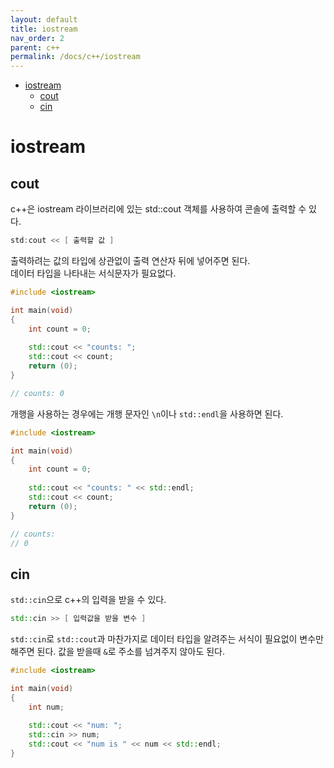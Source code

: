 ```yaml
---
layout: default
title: iostream
nav_order: 2
parent: c++ 
permalink: /docs/c++/iostream
---
```


* [iostream](#iostream)
	* [cout](#cout)
	* [cin](#cin)

# iostream

## cout

c++은 iostream 라이브러리에 있는 std::cout 객체를 사용하여 콘솔에 출력할 수 있다.  

```cpp
std:cout << [ 출력할 값 ]
```

출력하려는 값의 타입에 상관없이 출력 연산자 뒤에 넣어주면 된다.  
데이터 타입을 나타내는 서식문자가 필요없다.

```cpp
#include <iostream>

int main(void)
{
	int count = 0;
	
	std::cout << "counts: ";
	std::cout << count;
	return (0);
}

// counts: 0
```

개행을 사용하는 경우에는 개행 문자인 `\n`이나 `std::endl`을 사용하면 된다.

```cpp
#include <iostream>

int main(void)
{
	int count = 0;
	
	std::cout << "counts: " << std::endl;
	std::cout << count;
	return (0);
}

// counts:
// 0
```

## cin

`std::cin`으로 c++의 입력을 받을 수 있다.

```cpp
std::cin >> [ 입력값을 받을 변수 ]
```

`std::cin`로 `std::cout`과 마찬가지로 데이터 타입을 알려주는 서식이 필요없이 변수만 해주면 된다. 값을 받을때 `&`로 주소를 넘겨주지 않아도 된다.

```cpp
#include <iostream>

int main(void)
{
	int	num;
	
	std::cout << "num: ";
	std::cin >> num;
	std::cout << "num is " << num << std::endl;
}
```
